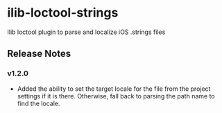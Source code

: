 # ilib-loctool-strings

Ilib loctool plugin to parse and localize iOS .strings files

## Release Notes

### v1.2.0

- Added the ability to set the target locale for the file from the
  project settings if it is there. Otherwise, fall back to parsing
  the path name to find the locale.